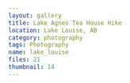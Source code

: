 ```yaml
---
layout: gallery
title: Lake Agnes Tea House Hike
location: Lake Louise, AB
category: photography
tags: Photography
name: lake_louise
files: 21
thumbnail: 14
---
```

